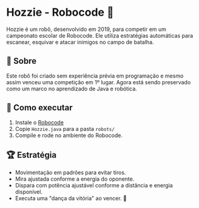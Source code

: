 # Hozzie - Robocode 🤖
 
 Hozzie é um robô, desenvolvido em 2019, para competir em um campeonato escolar de Robocode. Ele utiliza estratégias automáticas para escanear, esquivar e atacar inimigos no campo de batalha.

## 📜 Sobre
Este robô foi criado sem experiência prévia em programação e mesmo assim venceu uma competição em 1º lugar. Agora está sendo preservado como um marco no aprendizado de Java e robótica.

## 🔧 Como executar
1. Instale o [Robocode](https://robocode.sourceforge.io/)
2. Copie `Hozzie.java` para a pasta `robots/`
3. Compile e rode no ambiente do Robocode.

## 🏆 Estratégia
- Movimentação em padrões para evitar tiros.
- Mira ajustada conforme a energia do oponente.
- Dispara com potência ajustável conforme a distância e energia disponível.
- Executa uma "dança da vitória" ao vencer. 🎉
